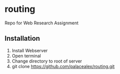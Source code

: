 routing
=======

Repo for Web Research Assignment

Installation
------------
1. Install Webserver
2. Open terminal
3. Change directory to root of server
4. git clone https://github.com/palacealex/routing.git

